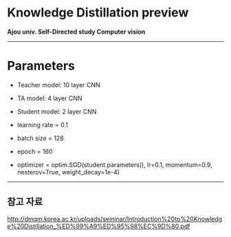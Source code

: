 # Knowledge Distillation preview

**Ajou univ. Self-Directed study Computer vision**

---

# Parameters

- Teacher model: 10 layer CNN
- TA model: 4 layer CNN
- Student model: 2 layer CNN

- learning rate = 0.1
- batch size = 128
- epoch = 160
- optimizer = optim.SGD(student.parameters(), lr=0.1, momentum=0.9, nesterov=True, weight_decay=1e-4)

---

## 참고 자료

http://dmqm.korea.ac.kr/uploads/seminar/Introduction%20to%20Knowledge%20Distillation_%ED%99%A9%ED%95%98%EC%9D%80.pdf
